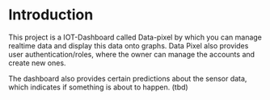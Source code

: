 # Introduction

This project is a IOT-Dashboard called Data-pixel by which you can manage realtime data and display this data onto graphs. Data Pixel also provides user authentication/roles, where the owner can manage the accounts and create new ones.

The dashboard also provides certain predictions about the sensor data, which indicates if something is about to happen. (tbd)